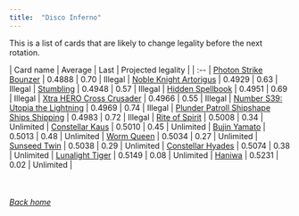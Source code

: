 ```yaml
---
title:  "Disco Inferno"
---
```


This is a list of cards that are likely to change legality before the next rotation.

| Card name | Average | Last | Projected legality |
| :-- |
[Photon Strike Bounzer](https://db.ygoprodeck.com/card/?search=Photon%20Strike%20Bounzer) | 0.4888 | 0.70 | Illegal |
[Noble Knight Artorigus](https://db.ygoprodeck.com/card/?search=Noble%20Knight%20Artorigus) | 0.4929 | 0.63 | Illegal |
[Stumbling](https://db.ygoprodeck.com/card/?search=Stumbling) | 0.4948 | 0.57 | Illegal |
[Hidden Spellbook](https://db.ygoprodeck.com/card/?search=Hidden%20Spellbook) | 0.4951 | 0.69 | Illegal |
[Xtra HERO Cross Crusader](https://db.ygoprodeck.com/card/?search=Xtra%20HERO%20Cross%20Crusader) | 0.4966 | 0.55 | Illegal |
[Number S39: Utopia the Lightning](https://db.ygoprodeck.com/card/?search=Number%20S39:%20Utopia%20the%20Lightning) | 0.4969 | 0.74 | Illegal |
[Plunder Patroll Shipshape Ships Shipping](https://db.ygoprodeck.com/card/?search=Plunder%20Patroll%20Shipshape%20Ships%20Shipping) | 0.4983 | 0.72 | Illegal |
[Rite of Spirit](https://db.ygoprodeck.com/card/?search=Rite%20of%20Spirit) | 0.5008 | 0.34 | Unlimited |
[Constellar Kaus](https://db.ygoprodeck.com/card/?search=Constellar%20Kaus) | 0.5010 | 0.45 | Unlimited |
[Bujin Yamato](https://db.ygoprodeck.com/card/?search=Bujin%20Yamato) | 0.5013 | 0.48 | Unlimited |
[Worm Queen](https://db.ygoprodeck.com/card/?search=Worm%20Queen) | 0.5034 | 0.27 | Unlimited |
[Sunseed Twin](https://db.ygoprodeck.com/card/?search=Sunseed%20Twin) | 0.5038 | 0.29 | Unlimited |
[Constellar Hyades](https://db.ygoprodeck.com/card/?search=Constellar%20Hyades) | 0.5074 | 0.38 | Unlimited |
[Lunalight Tiger](https://db.ygoprodeck.com/card/?search=Lunalight%20Tiger) | 0.5149 | 0.08 | Unlimited |
[Haniwa](https://db.ygoprodeck.com/card/?search=Haniwa) | 0.5231 | 0.02 | Unlimited |

<br>

###### [Back home](index)